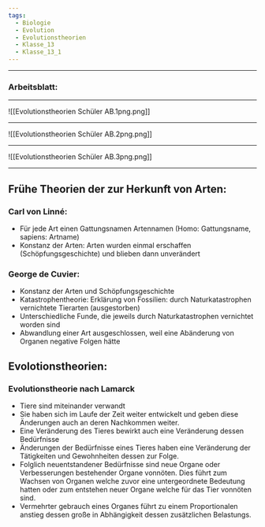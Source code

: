 ```yaml
---
tags:
  - Biologie
  - Evolution
  - Evolutionstheorien
  - Klasse_13
  - Klasse_13_1
---
```


---

### Arbeitsblatt:

---

![[Evolutionstheorien Schüler AB.1png.png]]

---

![[Evolutionstheorien Schüler AB.2png.png]]

---

![[Evolutionstheorien Schüler AB.3png.png]]


---

## Frühe Theorien der zur Herkunft von Arten:

### Carl von Linné:
- Für jede Art einen Gattungsnamen Artennamen (Homo: Gattungsname, sapiens: Artname)
- Konstanz der Arten: Arten wurden einmal erschaffen (Schöpfungsgeschichte) und blieben dann unverändert

### George de Cuvier:
- Konstanz der Arten und Schöpfungsgeschichte
- Katastrophentheorie: Erklärung von Fossilien: durch Naturkatastrophen vernichtete Tierarten (ausgestorben)
- Unterschiedliche Funde, die jeweils durch Naturkatastrophen vernichtet worden sind
- Abwandlung einer Art ausgeschlossen, weil eine Abänderung von Organen negative Folgen hätte

## Evolotionstheorien:
### Evolutionstheorie nach Lamarck
- Tiere sind miteinander verwandt 
- Sie haben sich im Laufe der Zeit weiter entwickelt und geben diese Änderungen auch an deren Nachkommen weiter.
- Eine Veränderung des Tieres bewirkt auch eine Veränderung dessen Bedürfnisse
- Änderungen der Bedürfnisse eines Tieres haben eine Veränderung der Tätigkeiten und Gewohnheiten dessen zur Folge.
- Folglich neuentstandener Bedürfnisse sind neue Organe oder Verbesserungen bestehender Organe vonnöten. Dies führt zum Wachsen von Organen welche zuvor eine untergeordnete Bedeutung hatten oder zum entstehen neuer Organe welche für das Tier vonnöten sind.
- Vermehrter gebrauch eines Organes führt zu einem Proportionalen anstieg dessen große in Abhängigkeit dessen zusätzlichen Belastungs.
